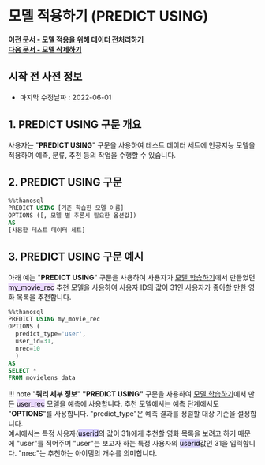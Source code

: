 # __모델 적용하기 (PREDICT USING)__

**[이전 문서 - 모델 적용을 위해 데이터 전처리하기](/how-to_guides/modelling/TRANSFORM_MODEL_SYNTAX/)**  
**[다음 문서 - 모델 삭제하기](/how-to_guides/modelling/DELETE_MODEL_SYNTAX/)**

## 시작 전 사전 정보

- 마지막 수정날짜 : 2022-06-01

## __1. PREDICT USING 구문 개요__

사용자는 "__PREDICT USING__" 구문을 사용하여 테스트 데이터 세트에 인공지능 모델을 적용하여 예측, 분류, 추천 등의 작업을 수행할 수 있습니다.  

## __2. PREDICT USING 구문__ 

```sql
%%thanosql
PREDICT USING [기존 학습한 모델 이름]
OPTIONS ([, 모델 별 추론시 필요한 옵션값])
AS
[사용할 테스트 데이터 세트]
```

## __3. PREDICT USING 구문 예시__ 
아래 예는 "__PREDICT USING__" 구문을 사용하여 사용자가 [모델 학습하기](/how-to_guides/modelling/BUILD_MODEL_SYNTAX/)에서 만들었던 <mark style="background-color:#E9D7FD ">my_movie_rec</mark> 추천 모델을 사용하여 사용자 ID의 값이 31인 사용자가 좋아할 만한 영화 목록을 추천합니다.

```sql
%%thanosql
PREDICT USING my_movie_rec
OPTIONS (
  predict_type='user', 
  user_id=31, 
  nrec=10
  )
AS 
SELECT * 
FROM movielens_data
```

!!! note "__쿼리 세부 정보__" 
    __"PREDICT USING"__ 구문을 사용하여 [모델 학습하기](/how-to_guides/modelling/BUILD_MODEL_SYNTAX/)에서 만든 <mark style="background-color:#E9D7FD ">user_rec</mark> 모델을 예측에 사용합니다. 
    추천 모델에서는 예측 단계에서도 "__OPTIONS__"를 사용합니다. "predict_type"은 예측 결과를 정렬할 대상 기준을 설정합니다.  
    예시에서는 특정 사용자(<mark style="background-color:#D7D0FF ">userid</mark>의 값이 31)에게 추천할 영화 목록을 보려고 하기 때문에 "user"를 적어주며 "user"는 보고자 하는 특정 사용자의 <mark style="background-color:#D7D0FF ">userid</mark>값인 31을 입력합니다. "nrec"는 추천하는 아이템의 개수를 의미합니다. 


